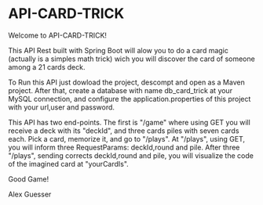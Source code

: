 # API-CARD-TRICK

Welcome to API-CARD-TRICK!

This API Rest built with Spring Boot will alow you to do a card magic (actually is a simples math trick) wich you will discover the card of someone among a 21 cards deck. 

To Run this API  just dowload the project, descompt and open as a Maven project. After that, create a database with name db_card_trick at your MySQL connection, and configure the application.properties of this project with your url,user and password.

This API has two end-points. The first is "/game" where using GET you will receive a deck with its "deckId", and three cards piles with seven cards each. Pick a card, memorize it, and go to "/plays". At "/plays", using GET, you will inform three RequestParams: deckId,round and pile. After three "/plays", sending corrects deckId,round and pile, you will visualize the code of the imagined card at "yourCardIs".

Good Game!

Alex Guesser

